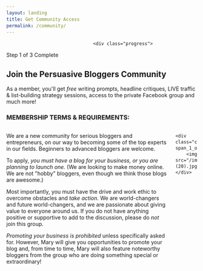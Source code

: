 ```yaml
---
layout: landing
title: Get Community Access
permalink: /community/
---
```


<div class="container-fluid">
            <div id="invite-header" class="row">
            
                                    <div class="progress">
  <div class="progress-bar progress-bar-striped active" role="progressbar" aria-valuenow="50" aria-valuemin="0" aria-valuemax="100" style="width: 33%">
    <span class="sr-only">Step 1 of 3 Complete</span>
  </div>
  </div>
                    <h2>Join the Persuasive Bloggers Community</h2>
                    <p>As a member, you'll get <em>free</em> writing prompts, headline critiques, LIVE traffic & list-building strategy sessions, access to the private Facebook group and much more!</p>
            </div>
<script type="text/javascript" src="http://form.jotform.co/jsform/51885749877884"></script>

<div class="padding-regular no-padding-bottom"><h3 class="no-padding-bottom">MEMBERSHIP TERMS & REQUIREMENTS:</h3></div>
<div class="columns group">
    <div class="col span_2_of_3">

<div class="text-align-left">
<p>We are a new community for serious bloggers and entrepreneurs, on our way to becoming some of the top experts in our fields. Beginners to advanced bloggers are welcome.</p>

<p>To apply, <em>you must have a blog for your business, or you are planning to launch one.</em> (We are looking to make money online. We are not "hobby" bloggers, even though we think those blogs are awesome.)</p>

<p>Most importantly, you must have the drive and work ethic to overcome obstacles and <em>take action</em>. We are world-changers and future world-changers, and we are passionate about giving value to everyone around us. If you do not have anything positive or supportive to add to the discussion, please do <em>not</em> join this group.</p>

<p><em>Promoting your business is prohibited</em> unless specifically asked for. However, Mary will give you opportunities to promote your blog and, from time to time, Mary will also feature noteworthy bloggers from the group who are doing something special or extraordinary!</p>
</div>

</div>

    <div class="col span_1_of_3">
        <img src="/img/photoshoot-(20).jpg">
    </div> 
</div>


</div>

&nbsp;